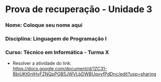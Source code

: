 # Prova de recuperação - Unidade 3

### Nome: Coloque seu nome aqui
### Disciplina: Linguagem de Programação I
### Curso: Técnico em Informática - Turma X


* Resolver a atividade do link: https://docs.google.com/document/d/1ZC31-BbiUKt0nlHvFZNQpPGB5JWVLbDWBUqvyfPdDnc/edit?usp=sharing
